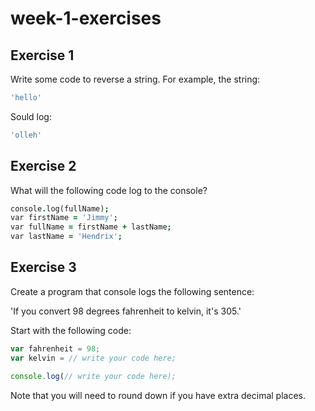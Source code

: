 # week-1-exercises

## Exercise 1
Write some code to reverse a string. For example, the string:

```js
'hello'
```

Sould log:

```js
'olleh'
```

## Exercise 2
What will the following code log to the console?

```j
console.log(fullName);
var firstName = 'Jimmy';
var fullName = firstName + lastName;
var lastName = 'Hendrix';
```

## Exercise 3
Create a program that console logs the following sentence:

'If you convert 98 degrees fahrenheit to kelvin, it's 305.'

Start with the following code:

```js
var fahrenheit = 98;
var kelvin = // write your code here;

console.log(// write your code here);
```

Note that you will need to round down if you have extra decimal places.
